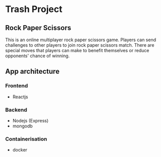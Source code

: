 # Trash Project

## Rock Paper Scissors

This is an online multiplayer rock paper scissors game. Players can send challenges to other players to join rock paper scissors match. There are special moves that players can make to benefit themselves or reduce opponents' chance of winning.

## App architecture

### Frontend

- Reactjs

### Backend

- Nodejs (Express)
- mongodb

### Containerisation

- docker
